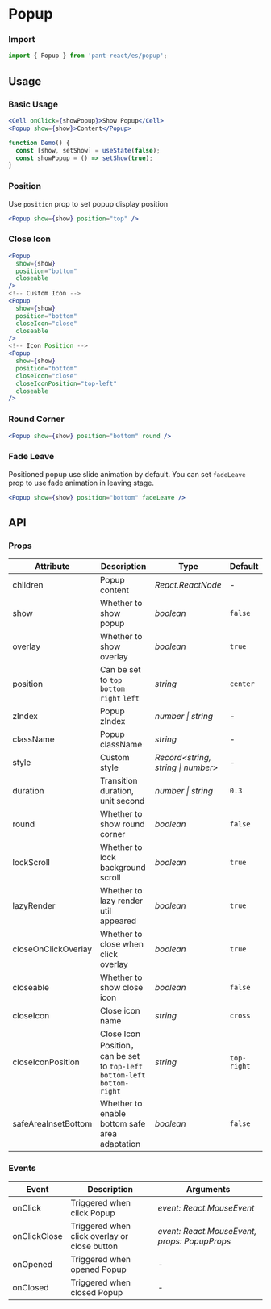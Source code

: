 # Popup

### Import

```js
import { Popup } from 'pant-react/es/popup';
```

## Usage

### Basic Usage

```jsx
<Cell onClick={showPopup}>Show Popup</Cell>
<Popup show={show}>Content</Popup>
```

```js
function Demo() {
  const [show, setShow] = useState(false);
  const showPopup = () => setShow(true);
}
```

### Position

Use `position` prop to set popup display position

```jsx
<Popup show={show} position="top" />
```

### Close Icon

```jsx
<Popup
  show={show}
  position="bottom"
  closeable
/>
<!-- Custom Icon -->
<Popup
  show={show}
  position="bottom"
  closeIcon="close"
  closeable
/>
<!-- Icon Position -->
<Popup
  show={show}
  position="bottom"
  closeIcon="close"
  closeIconPosition="top-left"
  closeable
/>
```

### Round Corner

```jsx
<Popup show={show} position="bottom" round />
```

### Fade Leave

Positioned popup use slide animation by default. You can set `fadeLeave` prop to use fade animation in leaving stage.

```jsx
<Popup show={show} position="bottom" fadeLeave />
```

## API

### Props

| Attribute | Description | Type | Default |
| --- | --- | --- | --- |
| children | Popup content | _React.ReactNode_ | - |
| show | Whether to show popup | _boolean_ | `false` |
| overlay | Whether to show overlay | _boolean_ | `true` |
| position | Can be set to `top` `bottom` `right` `left` | _string_ | `center` |
| zIndex | Popup zIndex | _number \| string_ | - |
| className | Popup className | _string_ | - |
| style | Custom style | _Record<string, string \| number>_ | - |
| duration | Transition duration, unit second | _number \| string_ | `0.3` |
| round | Whether to show round corner | _boolean_ | `false` |
| lockScroll | Whether to lock background scroll | _boolean_ | `true` |
| lazyRender | Whether to lazy render util appeared | _boolean_ | `true` |
| closeOnClickOverlay | Whether to close when click overlay | _boolean_ | `true` |
| closeable | Whether to show close icon | _boolean_ | `false` |
| closeIcon | Close icon name | _string_ | `cross` |
| closeIconPosition | Close Icon Position，can be set to `top-left` `bottom-left` `bottom-right` | _string_ | `top-right` |
| safeAreaInsetBottom | Whether to enable bottom safe area adaptation | _boolean_ | `false` |

### Events

| Event        | Description                  | Arguments      |
| ------------ | ---------------------------- | -------------- |
| onClick      | Triggered when click Popup   | _event: React.MouseEvent_ |
| onClickClose | Triggered when click overlay or close button | _event: React.MouseEvent, props: PopupProps_ |
| onOpened     | Triggered when opened Popup  | -              |
| onClosed     | Triggered when closed Popup  | -              |
